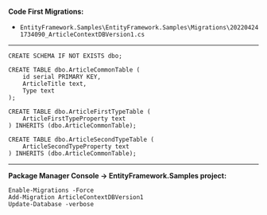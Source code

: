 **Code First Migrations:**
- `EntityFramework.Samples\EntityFramework.Samples\Migrations\202204241734090_ArticleContextDBVersion1.cs`
---------------------------------
```
CREATE SCHEMA IF NOT EXISTS dbo;

CREATE TABLE dbo.ArticleCommonTable (
	id serial PRIMARY KEY,
	ArticleTitle text,
	Type text
);

CREATE TABLE dbo.ArticleFirstTypeTable (   
    ArticleFirstTypeProperty text
) INHERITS (dbo.ArticleCommonTable);

CREATE TABLE dbo.ArticleSecondTypeTable (   
    ArticleSecondTypeProperty text
) INHERITS (dbo.ArticleCommonTable);
```
---------------------------------
**Package Manager Console -> EntityFramework.Samples project:**
```
Enable-Migrations -Force
Add-Migration ArticleContextDBVersion1
Update-Database -verbose
```
